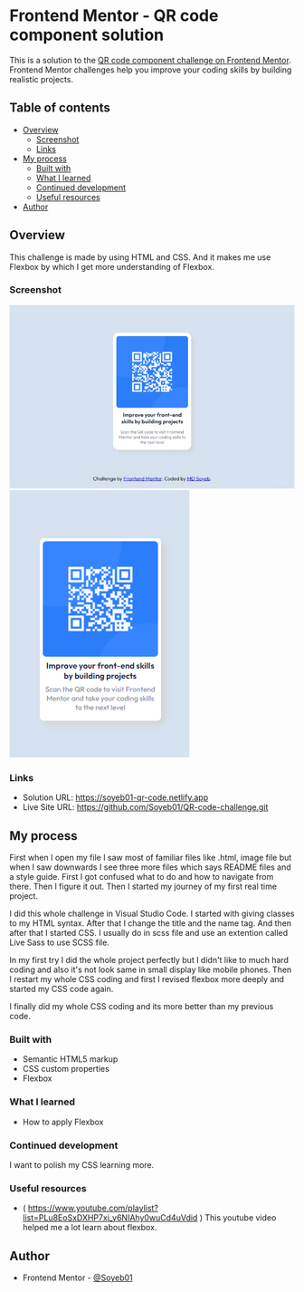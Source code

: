 # Frontend Mentor - QR code component solution

This is a solution to the [QR code component challenge on Frontend Mentor](https://www.frontendmentor.io/challenges/qr-code-component-iux_sIO_H). Frontend Mentor challenges help you improve your coding skills by building realistic projects. 

## Table of contents

- [Overview](#overview)
  - [Screenshot](#screenshot)
  - [Links](#links)
- [My process](#my-process)
  - [Built with](#built-with)
  - [What I learned](#what-i-learned)
  - [Continued development](#continued-development)
  - [Useful resources](#useful-resources)
- [Author](#author)

## Overview

This challenge is made by using HTML and CSS. And it makes me use Flexbox by  which I get more understanding of Flexbox.

### Screenshot

![Solution of QR code Challenge in desktop view](/design/qr-code.jpg)
![Solution of QR code challenge in mobile view](/design/qr-code-mob.jpg)

### Links

- Solution URL: https://soyeb01-qr-code.netlify.app
- Live Site URL: https://github.com/Soyeb01/QR-code-challenge.git

## My process

First when I open my file I saw most of familiar files like .html, image file but when I saw downwards I see three more files which says README files and a style guide. First I got confused what to do and how to navigate from there. Then I figure it out. Then I started my journey of my first real time project.

I did this whole challenge in Visual Studio Code. I started with giving classes to my HTML syntax. After that I change the title and the name tag. And then after that I started CSS. I usually do in scss file and use an extention called Live Sass to use SCSS file. 

In my first try I did the whole project perfectly but I didn't like to much hard coding and also it's not look same in small display like mobile phones. Then I restart my whole CSS coding and first I revised flexbox more deeply and started my CSS code again.

I finally did my whole CSS coding and its more better than my previous code.

### Built with

- Semantic HTML5 markup
- CSS custom properties
- Flexbox

### What I learned

- How to apply Flexbox

### Continued development

I want to polish my CSS learning more.

### Useful resources

- ( https://www.youtube.com/playlist?list=PLu8EoSxDXHP7xj_y6NIAhy0wuCd4uVdid ) This youtube video helped me a lot learn about flexbox.

## Author

- Frontend Mentor - [@Soyeb01](https://www.frontendmentor.io/profile/Soyeb01)
